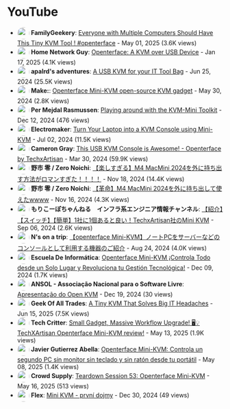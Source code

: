 # YouTube

- <a href="https://www.youtube.com/@FamilyGeekery"><img src="https://yt3.ggpht.com/E0GurViIbPH1skzVN5g7rjvyGnwAGHyjmuBgfjPDn3LyoWApDl4KAXKCt5bEya93aDGL7inhwg=s88-c-k-c0x00ffffff-no-rj" alt="" width="28" style="border-radius: 50%; vertical-align: middle;" onerror="this.style.display='none'"></a> **FamilyGeekery**: [Everyone with Multiple Computers Should Have This Tiny KVM Tool ! #openterface](https://www.youtube.com/watch?v=l5e1wHwZ__c) - May 01, 2025 (3.6K views)
- <a href="https://www.youtube.com/@Home Network Guy"><img src="https://yt3.ggpht.com/wmQPGuau8ThNtsGR0Kc6m78_55P0_hH6fB4p2dPwHlIXyZ61SGk7yl9ogIMxaWhb8Q0f8zAn=s88-c-k-c0x00ffffff-no-rj" alt="" width="28" style="border-radius: 50%; vertical-align: middle;" onerror="this.style.display='none'"></a> **Home Network Guy**: [Openterface: A KVM over USB Device](https://www.youtube.com/watch?v=sKDYsKBv90A) - Jan 17, 2025 (4.1K views)
- <a href="https://www.youtube.com/@apalrd's adventures"><img src="https://yt3.ggpht.com/qencJ8YC4SCPbV_ylp47d-yNIAMTzt6QlncVrJ8FfwRDYeB4m7St7MZNSCDOVx3Qw_9CJxHR5A=s88-c-k-c0x00ffffff-no-rj" alt="" width="28" style="border-radius: 50%; vertical-align: middle;" onerror="this.style.display='none'"></a> **apalrd's adventures**: [A USB KVM for your IT Tool Bag](https://www.youtube.com/watch?v=ZZ5P6MnBcHw) - Jun 25, 2024 (25.5K views)
- <a href="https://www.youtube.com/@Make:"><img src="https://yt3.ggpht.com/ytc/AIdro_mbT6bPBRqaz5fH4ZhPL1KzEDJ1y1-ZgA8Bt1OATJ9omHvR=s88-c-k-c0x00ffffff-no-rj" alt="" width="28" style="border-radius: 50%; vertical-align: middle;" onerror="this.style.display='none'"></a> **Make:**: [Openterface Mini-KVM open-source KVM gadget](https://www.youtube.com/watch?v=lwitzvmxsgc) - May 30, 2024 (2.8K views)
- <a href="https://www.youtube.com/@Per Mejdal Rasmussen"><img src="https://yt3.ggpht.com/ytc/AIdro_kdotLHlTa1Y2q8-iN2iWHWF1EUnyVTxxrfbXqb-9ql7sY=s88-c-k-c0x00ffffff-no-rj" alt="" width="28" style="border-radius: 50%; vertical-align: middle;" onerror="this.style.display='none'"></a> **Per Mejdal Rasmussen**: [Playing around with the KVM-Mini Toolkit](https://www.youtube.com/watch?v=FaAFCHHQeQg) - Dec 12, 2024 (476 views)
- <a href="https://www.youtube.com/@Electromaker"><img src="https://yt3.ggpht.com/erBuQrc8PUPxL6UVWNLwUUXZu1QoY1qmWe4x-nVdxhw_kMOeMsT3SDhHM3sYxt2oYKC--zNvug=s88-c-k-c0x00ffffff-no-rj" alt="" width="28" style="border-radius: 50%; vertical-align: middle;" onerror="this.style.display='none'"></a> **Electromaker**: [Turn Your Laptop into a KVM Console using Mini-KVM](https://www.youtube.com/watch?v=K0EuMSQEwKo) - Jul 02, 2024 (11.5K views)
- <a href="https://www.youtube.com/@Cameron Gray"><img src="https://yt3.ggpht.com/5PO3ZYQMljAvN-whnmlMKXvceL0N83EvbrICFDqNT70MgCk_pRAlRAPPE2QZNqsxRfcJ_pRjo7k=s88-c-k-c0x00ffffff-no-rj" alt="" width="28" style="border-radius: 50%; vertical-align: middle;" onerror="this.style.display='none'"></a> **Cameron Gray**: [This USB KVM Console is Awesome! - Openterface by TechxArtisan](https://www.youtube.com/watch?v=xAEQpWyfY-c) - Mar 30, 2024 (59.9K views)
- <a href="https://www.youtube.com/@野市 零 / Zero Noichi"><img src="https://yt3.ggpht.com/-wFXaLYB_lhWD63lDMk7y9_ye3uBcM68c1Yh9B-_9iSQR5OxUwwiJBkzKrZasEe4_rEYVoLA=s88-c-k-c0x00ffffff-no-rj" alt="" width="28" style="border-radius: 50%; vertical-align: middle;" onerror="this.style.display='none'"></a> **野市 零 / Zero Noichi**: [【楽しすぎる】M4 MacMini 2024を外に持ち出す方法がロマンすぎた！！！！](https://www.youtube.com/watch?v=B7GHj7mPei4) - Nov 18, 2024 (14.4K views)
- <a href="https://www.youtube.com/@野市 零 / Zero Noichi"><img src="https://yt3.ggpht.com/-wFXaLYB_lhWD63lDMk7y9_ye3uBcM68c1Yh9B-_9iSQR5OxUwwiJBkzKrZasEe4_rEYVoLA=s88-c-k-c0x00ffffff-no-rj" alt="" width="28" style="border-radius: 50%; vertical-align: middle;" onerror="this.style.display='none'"></a> **野市 零 / Zero Noichi**: [【革命】M4 MacMini 2024を外に持ち出して使えたwwww](https://www.youtube.com/watch?v=1iTaDp24PBI) - Nov 16, 2024 (4.3K views)
- <a href="https://www.youtube.com/@もりこーぽちゃんねる　インフラ系エンジニア情報チャンネル"><img src="https://yt3.ggpht.com/SnBBa_jP4nHBXxH8x15EVoxK0Lmd7DNUPaSIzajdyHLBylcN9DtqmK11YH5IDoTtpgprQUiBKt8=s88-c-k-c0x00ffffff-no-rj" alt="" width="28" style="border-radius: 50%; vertical-align: middle;" onerror="this.style.display='none'"></a> **もりこーぽちゃんねる　インフラ系エンジニア情報チャンネル**: [【紹介】【スイッチ】【簡単】1社に1個あると良い！TechxArtisan社のMini KVM](https://www.youtube.com/watch?v=hOSP7je8zSk) - Sep 06, 2024 (2.6K views)
- <a href="https://www.youtube.com/@N's on a trip"><img src="https://yt3.ggpht.com/ytc/AIdro_mZcPSKP_AhotkMl-hIEgx1D4jYY8WrBMdilMfqR3lGhw=s88-c-k-c0x00ffffff-no-rj" alt="" width="28" style="border-radius: 50%; vertical-align: middle;" onerror="this.style.display='none'"></a> **N's on a trip**: [【openterface Mini-KVM】ノートPCをサーバーなどのコンソールとして利用する機器のご紹介](https://www.youtube.com/watch?v=U8kvzWnOWWc) - Aug 24, 2024 (4.0K views)
- <a href="https://www.youtube.com/@Escuela De Informática"><img src="https://yt3.ggpht.com/ytc/AIdro_n3viduJaRLR09pfZekDq2MYO6Xtg8SfshR2Bot0zNpXQg=s88-c-k-c0x00ffffff-no-rj" alt="" width="28" style="border-radius: 50%; vertical-align: middle;" onerror="this.style.display='none'"></a> **Escuela De Informática**: [Openterface Mini-KVM ¡Controla Todo desde un Solo Lugar y Revoluciona tu Gestión Tecnológica!](https://www.youtube.com/watch?v=XTbpzx91Qbs) - Dec 09, 2024 (1.7K views)
- <a href="https://www.youtube.com/@ANSOL - Associação Nacional para o Software Livre"><img src="https://yt3.ggpht.com/23qr9nbZX5PvvYTzJjyAG-Wghnvao86rfwM-Yy58ZA0kvvWbA4dMaC7fAUzCJ56U2uN6r6Zo=s88-c-k-c0x00ffffff-no-rj" alt="" width="28" style="border-radius: 50%; vertical-align: middle;" onerror="this.style.display='none'"></a> **ANSOL - Associação Nacional para o Software Livre**: [Apresentação do Open KVM](https://www.youtube.com/watch?v=VjH0H8Nt68k) - Dec 19, 2024 (30 views)
- <a href="https://www.youtube.com/@Geek Of All Trades"><img src="https://yt3.ggpht.com/U0OdbO7R13-ySf4G__3r3uQJw3yxAzi4VGjiqaeT5kMOM5VsSB7NRsO_Joks09srZtkwGB5GGFE=s88-c-k-c0x00ffffff-no-rj" alt="" width="28" style="border-radius: 50%; vertical-align: middle;" onerror="this.style.display='none'"></a> **Geek Of All Trades**: [A Tiny KVM That Solves Big IT Headaches](https://www.youtube.com/watch?v=VfVGD2bQswQ) - Jun 15, 2025 (7.5K views)
- <a href="https://www.youtube.com/@Tech Critter"><img src="https://yt3.ggpht.com/ytc/AIdro_nEP7oWvQWCiJIUYPlPxjjLhc-bke_nlUfy-dJkTk80Iw=s88-c-k-c0x00ffffff-no-rj" alt="" width="28" style="border-radius: 50%; vertical-align: middle;" onerror="this.style.display='none'"></a> **Tech Critter**: [Small Gadget, Massive Workflow Upgrade! 🖥️💡 TechXArtisan Openterface Mini-KVM review!](https://www.youtube.com/watch?v=MNp8AifZ8_Q) - May 13, 2025 (1.9K views)
- <a href="https://www.youtube.com/@Javier Gutierrez Abella"><img src="https://yt3.ggpht.com/ytc/AIdro_lkVDRCHKSbjko5n0Vto1FazyoHLtYHZ0BJLq554iF0ZNW1=s88-c-k-c0x00ffffff-no-rj" alt="" width="28" style="border-radius: 50%; vertical-align: middle;" onerror="this.style.display='none'"></a> **Javier Gutierrez Abella**: [Openterface Mini-KVM: Controla un segundo PC sin monitor sin teclado y sin ratón desde tu portátil](https://www.youtube.com/watch?v=Lf45H4Hkt1o) - May 08, 2025 (1.4K views)
- <a href="https://www.youtube.com/@Crowd Supply"><img src="https://yt3.ggpht.com/ytc/AIdro_k3sdLF_Um9i3PE-j1PgaVzoR5biaME7Qs-3MPnuyfdag=s88-c-k-c0x00ffffff-no-rj" alt="" width="28" style="border-radius: 50%; vertical-align: middle;" onerror="this.style.display='none'"></a> **Crowd Supply**: [Teardown Session 53: Openterface Mini-KVM](https://www.youtube.com/watch?v=Tp4f_uxEo6E) - May 16, 2025 (513 views)
- <a href="https://www.youtube.com/@Flex"><img src="https://yt3.ggpht.com/Kf3e_fA9yQ_wBLDT_9iq4STHrt9HoXOI_pCx4uWphCaLeZTYhgSwwnZJ0mhNZRijfB0fGd38lQ=s88-c-k-c0x00ffffff-no-rj" alt="" width="28" style="border-radius: 50%; vertical-align: middle;" onerror="this.style.display='none'"></a> **Flex**: [Mini KVM - první dojmy](https://www.youtube.com/watch?v=xQev3upcoKo) - Dec 30, 2024 (49 views)